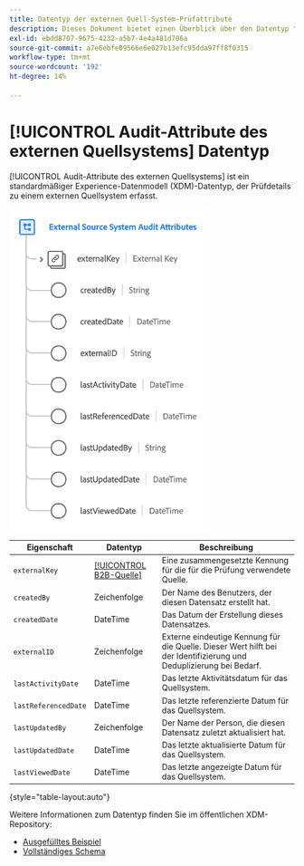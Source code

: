 ```yaml
---
title: Datentyp der externen Quell-System-Prüfattribute
description: Dieses Dokument bietet einen Überblick über den Datentyp "External Source System Audit Attributes Experience Data Model (XDM)".
exl-id: ebdd8707-9675-4232-a5b7-4e4a481d706a
source-git-commit: a7e6ebfe09566e6e027b13efc95dda97ff8f0315
workflow-type: tm+mt
source-wordcount: '192'
ht-degree: 14%

---
```


# [!UICONTROL Audit-Attribute des externen Quellsystems] Datentyp

[!UICONTROL Audit-Attribute des externen Quellsystems] ist ein standardmäßiger Experience-Datenmodell (XDM)-Datentyp, der Prüfdetails zu einem externen Quellsystem erfasst.

![](../images/data-types/external-source-system-audit-attributes.png)

| Eigenschaft | Datentyp | Beschreibung |
| --- | --- | --- |
| `externalKey` | [[!UICONTROL B2B-Quelle]](./b2b-source.md) | Eine zusammengesetzte Kennung für die für die Prüfung verwendete Quelle. |
| `createdBy` | Zeichenfolge | Der Name des Benutzers, der diesen Datensatz erstellt hat. |
| `createdDate` | DateTime | Das Datum der Erstellung dieses Datensatzes. |
| `externalID` | Zeichenfolge | Externe eindeutige Kennung für die Quelle. Dieser Wert hilft bei der Identifizierung und Deduplizierung bei Bedarf. |
| `lastActivityDate` | DateTime | Das letzte Aktivitätsdatum für das Quellsystem. |
| `lastReferencedDate` | DateTime | Das letzte referenzierte Datum für das Quellsystem. |
| `lastUpdatedBy` | Zeichenfolge | Der Name der Person, die diesen Datensatz zuletzt aktualisiert hat. |
| `lastUpdatedDate` | DateTime | Das letzte aktualisierte Datum für das Quellsystem. |
| `lastViewedDate` | DateTime | Das letzte angezeigte Datum für das Quellsystem. |

{style="table-layout:auto"}

Weitere Informationen zum Datentyp finden Sie im öffentlichen XDM-Repository:

* [Ausgefülltes Beispiel](https://github.com/adobe/xdm/blob/master/components/datatypes/auditing/external-source-system-audit.example.1.json)
* [Vollständiges Schema](https://github.com/adobe/xdm/blob/master/components/datatypes/auditing/external-source-system-audit.schema.json)
